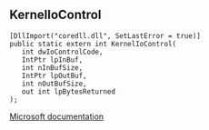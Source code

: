 ## KernelIoControl

```
[DllImport("coredll.dll", SetLastError = true)]
public static extern int KernelIoControl(
   int dwIoControlCode,
   IntPtr lpInBuf,
   int nInBufSize,
   IntPtr lpOutBuf,
   int nOutBufSize,
   out int lpBytesReturned
);
```

[Microsoft documentation](TODO)
